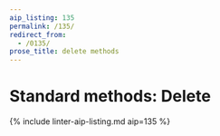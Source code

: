 ```yaml
---
aip_listing: 135
permalink: /135/
redirect_from:
  - /0135/
prose_title: delete methods
---
```


# Standard methods: Delete

{% include linter-aip-listing.md aip=135 %}
